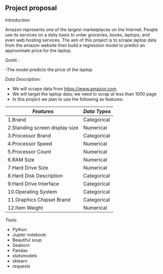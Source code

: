 ## Project proposal

*Introduction*

Amazon represents one of the largest marketplaces on the Internet. People use its services on a daily basis to order groceries, books, laptops, and even web hosting services. The aim of this project is to scrape laptop data from the amazon website then build a regression model to predict an approximate price for the laptop.


*Goals* :

-The model predicts the price of the laptop

*Data Description:*

- We will scrape data from https://www.amazon.com
- We will target the laptop data; we need to scrap at less than 1000 page
- In this project we plan to use the following as features:

| *Features* | *Data Types* |
| --- | --- |
| 1.Brand | Categorical |
| 2.Standing screen display size | Numerical |
| 3.Processor Brand | Categorical |
| 4.Processor Speed | Numerical |
| 5.Processor Count | Numerical |
| 6.RAM Size | Numerical |
| 7.Hard Drive Size | Numerical |
| 8.Hard Disk Description | Categorical |
| 9.Hard Drive Interface | Categorical |
| 10.Operating System | Categorical |
| 11.Graphics Chipset Brand | Categorical |
| 12.Item Weight | Numerical |

*Tools:*

- Python
- Jupter notebook
- Beautiful soup
- Seaborn
- Pandas
- statsmodels
- sklearn
- requests
